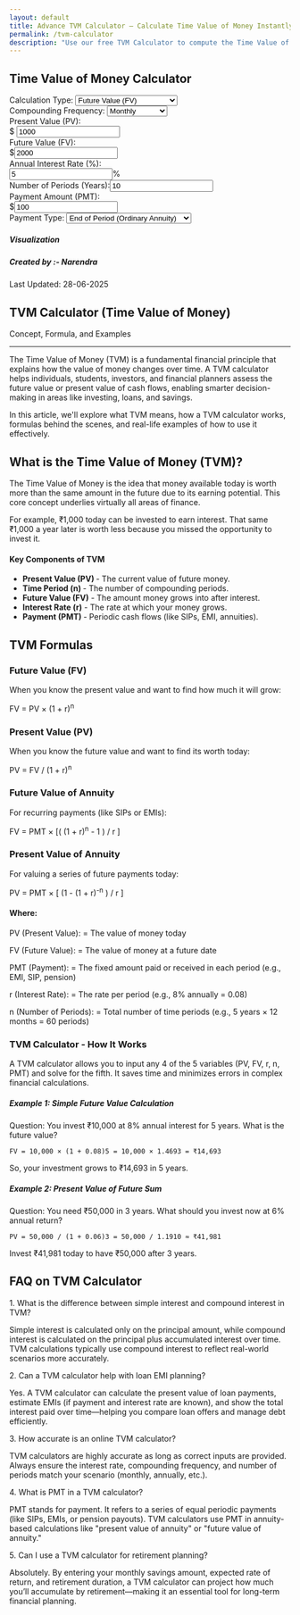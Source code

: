 ```yaml
---
layout: default
title: Advance TVM Calculator – Calculate Time Value of Money Instantly
permalink: /tvm-calculator
description: "Use our free TVM Calculator to compute the Time Value of Money including present value, future value, interest rate, periods, or payment. Simple, accurate & fast financial tool."
---
```


<div class="row justify-content-center">
            <div class="col-lg-10">
                <div class="card shadow">
                    <div class="card-header bg-primary text-white">
                        <h2 class="text-center mb-0">Time Value of Money Calculator</h2>
                    </div>
                    <div class="card-body">
                        <div class="row mb-2">
                            <div class="col-md-6">
                                <div class="mb-3">
                                    <label for="calculationType" class="form-label">Calculation Type:</label>
                                    <select class="form-select" id="calculationType" onchange="updateInputStates()">
                                        <option value="fv">Future Value (FV)</option>
                                        <option value="pv">Present Value (PV)</option>
                                        <option value="pmt">Payment (PMT)</option>
                                        <option value="nper">Number of Periods (NPER)</option>
                                        <option value="rate">Interest Rate (RATE)</option>
                                    </select>
                                </div>
                            </div>
                            <div class="col-md-6">
                                <div class="mb-3">
                                    <label for="compounding" class="form-label">Compounding Frequency:</label>
                                    <select class="form-select" id="compounding" onchange="calculate()">
                                        <option value="1">Annually</option>
                                        <option value="2">Semi-Annually</option>
                                        <option value="4">Quarterly</option>
                                        <option value="12" selected>Monthly</option>
                                        <option value="52">Weekly</option>
                                        <option value="365">Daily</option>
                                        <option value="0">Continuous</option>
                                    </select>
                                </div>
                            </div>
                        </div>
                        <div class="row">
                            <div class="col-md-6">
                                <div class="mb-3">
                                    <label for="pv" class="form-label">Present Value (PV):</label>
                                    <div class="input-group"><span class="input-group-text">$</span> <input type="number" class="form-control tvm-input" id="pv" value="1000" step="0.01" oninput="calculate()">  </div>
                                </div>
                                <div class="mb-3">
                                    <label for="fv" class="form-label">Future Value (FV):</label>
                                    <div class="input-group"><span class="input-group-text">$</span><input type="number" class="form-control tvm-input" id="fv" value="2000" step="0.01" oninput="calculate()"> </div>
                                </div>
                                <div class="mb-3">
                                    <label for="rate" class="form-label">Annual Interest Rate (%):</label>
                                    <div class="input-group"><input type="number" class="form-control tvm-input" id="rate" value="5" step="0.01" oninput="calculate()"><span class="input-group-text">%</span></div>
                                </div>
                            </div>
                            <div class="col-md-6">
                                <div class="mb-3"><label for="nper" class="form-label">Number of Periods (Years):</label><input type="number" class="form-control tvm-input" id="nper" value="10" step="1" oninput="calculate()"> </div>
                                <div class="mb-3">
                                    <label for="pmt" class="form-label">Payment Amount (PMT):</label>
                                    <div class="input-group"><span class="input-group-text">$</span><input type="number" class="form-control tvm-input" id="pmt" value="100" step="0.01" oninput="calculate()"></div>
                                </div>
                                <div class="mb-3">
                                    <label for="pmtType" class="form-label">Payment Type:</label>
                                    <select class="form-select" id="pmtType" onchange="calculate()">
                                        <option value="0">End of Period (Ordinary Annuity)</option>
                                        <option value="1">Beginning of Period (Annuity Due)</option>
                                    </select>
                                </div>
                            </div>
                        </div>
                        <div class="alert alert-success" id="result" style="display: none;"></div>
                        <div class="card mt-4">
                            <div class="card-header bg-info text-white"><h5 class="mb-0">Visualization</h5></div>
                            <div class="card-body">
                                <canvas id="tvmChart"></canvas>
                            </div>
                        </div>
                    </div>
                </div>
            </div>
        </div>



<!-- Article Content -->
<div class="article-container">
      <div class="d-flex flex-wrap justify-content-between align-items-center mb-4 pb-3 border-bottom">
        <div class="d-flex align-items-center">
          <div class="bg-light p-2 rounded-circle d-flex align-items-center justify-content-center me-3"> <i class="fas fa-user text-primary"></i>
          </div>
          <div>
            <h5 class="mb-0">Created by :- Narendra</h5>
          </div>
        </div>
        <div class="text-muted">
          <i class="fas fa-calendar me-1"></i>Last Updated: 28-06-2025
        </div>
      </div>

<!-- Section -->
<section class="mb-5">
 <h2>TVM Calculator (Time Value of Money)</h2>
 <p class="lead">Concept, Formula, and Examples</p>
 <hr>
 <p class="fs-5">The Time Value of Money (TVM) is a fundamental financial principle that explains how the value of money changes over time. A TVM calculator helps individuals, students, investors, and financial planners assess the future value or present value of cash flows, enabling smarter decision-making in areas like investing, loans, and savings.</p>
<p class="fs-5">In this article, we'll explore what TVM means, how a TVM calculator works, formulas behind the scenes, and real-life examples of how to use it effectively.</p>
<section class="mb-5">
  <h2 class="fw-bold mb-3">What is the Time Value of Money (TVM)?</h2>
   <p>The Time Value of Money is the idea that money available today is worth more than the same amount in the future due to its earning potential. This core concept underlies virtually all areas of finance.</p>
     <div class="card bg-light border-0 mb-3">
        <div class="card-body "><p class="mb-0">For example, ₹1,000 today can be invested to earn interest. That same ₹1,000 a year later is worth less because you missed the opportunity to invest it.</p></div>
                </div>
            </section>
<div class="bg-light p-4 rounded mt-4">
       <h4 class="text-primary"><i class="fas fa-star me-2"></i>Key Components of TVM</h4>
        <ul class="list-group list-group-flush">
         <li class="list-group-item bg-light"><i class="fas fa-check-circle text-success me-2"></i><strong>Present Value (PV) </strong>- The current value of future money.</li>
         <li class="list-group-item bg-light"><i class="fas fa-check-circle text-success me-2"></i><strong>Time Period (n) </strong>- The number of compounding periods.</li>
         <li class="list-group-item bg-light"><i class="fas fa-check-circle text-success me-2"></i><strong>Future Value (FV)</strong> - The amount money grows into after interest.</li>
         <li class="list-group-item bg-light"><i class="fas fa-check-circle text-success me-2"></i><strong>Interest Rate (r)</strong> - The rate at which your money grows.</li>
         <li class="list-group-item bg-light"><i class="fas fa-check-circle text-success me-2"></i><strong>Payment (PMT) </strong> - Periodic cash flows (like SIPs, EMI, annuities).</li>
        </ul>
     </div>

 <!-- TVM Formulas -->
<section class="mb-5 p-4">
<h2 class="section-title fw-bold">TVM Formulas</h2>
     <div class="row g-4">
                <!-- FV Formula -->
                <div class="col-lg-6 ">
                    <div class="formula-card p-4 bg-white rounded-1 shadow h-100">
                        <div class="d-flex align-items-center mb-3">
                            <div class="bg-primary bg-opacity-10 text-primary rounded p-2 me-3"><i class="fa-solid fa-calculator"></i> </div>
                            <h3 class="h5 mb-0 fw-bold">Future Value (FV)</h3>
                        </div>
                        <p>When you know the present value and want to find how much it will grow:</p>
                        <div class="bg-light p-3 mb-3 font-monospace fs-4 rounded">
                            <p class="mb-0 text-center fs-4">FV = PV × (1 + r)<sup>n</sup></p>
                        </div>
                    </div>
                </div>
 <!-- PV Formula -->
                <div class="col-lg-6">
                    <div class="formula-card p-4 bg-white rounded-1 shadow h-100">
                        <div class="d-flex align-items-center mb-3">
                            <div class="bg-primary bg-opacity-10 text-primary rounded p-2 me-3"><i class="fa-solid fa-calculator"></i></div>
                            <h3 class="h5 mb-0 fw-bold">Present Value (PV)</h3>
                        </div>
                        <p>When you know the future value and want to find its worth today:</p>
                        <div class="bg-light p-3 mb-3 font-monospace fs-4 rounded"><p class="mb-0 text-center fs-4">PV = FV / (1 + r)<sup>n</sup></p> </div>
                    </div>
                </div>
 <!-- FV Annuity -->
                <div class="col-lg-6">
                    <div class="formula-card p-4 bg-white rounded-1 shadow h-100">
                        <div class="d-flex align-items-center mb-3">
                            <div class="bg-primary bg-opacity-10 text-primary rounded p-2 me-3"><i class="fa-solid fa-calculator"></i></div>
                            <h3 class="h5 mb-0 fw-bold">Future Value of Annuity</h3>
                        </div>
                        <p>For recurring payments (like SIPs or EMIs):</p>
                        <div class="bg-light p-3 mb-3 font-monospace fs-4 rounded"><p class="mb-0 text-center fs-4">FV = PMT × [( (1 + r)<sup>n</sup> - 1 ) / r ]</p></div>
                    </div>
                </div>
 <!-- PV Annuity -->
                <div class="col-lg-6">
                    <div class="formula-card p-4 bg-white rounded-1 shadow h-100">
                        <div class="d-flex align-items-center mb-3">
                            <div class="bg-primary bg-opacity-10 text-primary rounded p-2 me-3"><i class="fa-solid fa-calculator"></i></div>
                            <h3 class="h5 mb-0 fw-bold">Present Value of Annuity</h3>
                        </div>
                        <p>For valuing a series of future payments today:</p>
                        <div class="bg-light p-3 mb-3 font-monospace fs-4 rounded"><p class="mb-0 text-center fs-4">PV = PMT × [ (1 - (1 + r)<sup>-n</sup> ) / r ]</p> </div>
                    </div>
                </div>
            </div>
 <div class="mt-4 p-4 bg-light rounded-3">
      <h4 class="h5 fw-bold mb-3"><i class="bi bi-journal-bookmark-fill text-primary me-2"></i> Where:</h4>
        <p class="mb-1"><span class="fw-bold">PV (Present Value): </span> = The value of money today</p>
        <p class="mb-1"><span class="fw-bold">FV (Future Value):</span> = The value of money at a future date</p>
        <p class="mb-1"><span class="fw-bold">PMT (Payment): </span> = The fixed amount paid or received in each period (e.g., EMI, SIP, pension)</p>
        <p class="mb-1"><span class="fw-bold">r (Interest Rate):</span> =  The rate per period (e.g., 8% annually = 0.08)</p>
        <p class="mb-1"><span class="fw-bold">n (Number of Periods): </span> = Total number of time periods (e.g., 5 years × 12 months = 60 periods)</p>
        </div>
</section>

<h3>TVM Calculator - How It Works</h3>
<p>A TVM calculator allows you to input any 4 of the 5 variables (PV, FV, r, n, PMT) and solve for the fifth. It saves time and minimizes errors in complex financial calculations.</p>

 <!-- highlight-box 1-->
 <div class="highlight-box mb-2"><h5><i class="fas fa-lightbulb text-warning me-2"></i>Example 1: Simple Future Value Calculation</h5>
 <p class="mb-3">Question: You invest ₹10,000 at 8% annual interest for 5 years. What is the future value?</p><p><code class="bg-dark text-white mx-auto p-2 mb-2">FV = 10,000 × (1 + 0.08)5 = 10,000 × 1.4693 = ₹14,693 </code></p><p>So, your investment grows to ₹14,693 in 5 years.</p>
    </div>

  <!-- highlight-box 2-->
 <div class="highlight-box mb-2"><h5><i class="fas fa-lightbulb text-warning me-2"></i>Example 2: Present Value of Future Sum</h5>
 <p class="mb-3">Question: You need ₹50,000 in 3 years. What should you invest now at 6% annual return?</p><p><code class="bg-dark text-white mx-auto p-2 mb-2">PV = 50,000 / (1 + 0.06)3 = 50,000 / 1.1910 ≈ ₹41,981</code></p><p>Invest ₹41,981 today to have ₹50,000 after 3 years.</p>
    </div>

 </section>
      <!-- FAQ Section -->
      <section class="mb-5">
        <h2 class="mb-4">FAQ on TVM Calculator</h2>
        <div class="card mb-3 border-0 bg-light">
          <div class="card-body ">
            <div class="fw-bold text-primary">1. What is the difference between simple interest and compound interest in TVM?</div>
            <p class="mb-0">Simple interest is calculated only on the principal amount, while compound interest is calculated on the principal plus accumulated interest over time. TVM calculations typically use compound interest to reflect real-world scenarios more accurately.</p>
          </div>
        </div>
        <div class="card mb-3 border-0 bg-light">
          <div class="card-body ">
            <div class="fw-bold text-primary">2. Can a TVM calculator help with loan EMI planning?</div>
            <p class="mb-0">Yes. A TVM calculator can calculate the present value of loan payments, estimate EMIs (if payment and interest rate are known), and show the total interest paid over time—helping you compare loan offers and manage debt efficiently.</p>
          </div>
        </div>
        <div class="card mb-3 border-0 bg-light">
          <div class="card-body ">
            <div class="fw-bold text-primary">3. How accurate is an online TVM calculator?</div>
            <p class="mb-0">TVM calculators are highly accurate as long as correct inputs are provided. Always ensure the interest rate, compounding frequency, and number of periods match your scenario (monthly, annually, etc.).</p>
          </div>
        </div>
        <div class="card mb-3 border-0 bg-light">
          <div class="card-body ">
            <div class="fw-bold text-primary"> 4. What is PMT in a TVM calculator?</div>
            <p class="mb-0">PMT stands for payment. It refers to a series of equal periodic payments (like SIPs, EMIs, or pension payouts). TVM calculators use PMT in annuity-based calculations like "present value of annuity" or "future value of annuity."</p>
          </div>
        </div>
        <div class="card mb-3 border-0 bg-light">
          <div class="card-body ">
            <div class="fw-bold text-primary"> 5. Can I use a TVM calculator for retirement planning?</div>
            <p class="mb-0">Absolutely. By entering your monthly savings amount, expected rate of return, and retirement duration, a TVM calculator can project how much you’ll accumulate by retirement—making it an essential tool for long-term financial planning.</p>
          </div>
        </div>
      </section>
      <!-- Did You Know? -->
 </div>        
    
<script src="{{ '/assets/js/tvm-calc.js' | relative_url }}"></script>
<script src="https://cdn.jsdelivr.net/npm/chart.js"></script>

